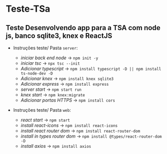 # Teste-TSa
## Teste Desenvolvendo app para a TSA com node js, banco sqlite3, knex e ReactJS

- Instruções teste/ Pasta `server`:
  - _iniciar back end node_ -> `npm init -y`
  - _iniciar tsc_ -> `npx tsc --init`
  - _Adicionar typescript_ -> `npm install typescript -D || npm install ts-node-dev -D`
  - _Adicionar knex_ -> `npm install knex sqlite3`
  - _Adicionar express_ -> `npm install express`
  - _server start_ -> `npm start run`
  - _knex start_ -> `npm knex:migrate`
  - _Adicionar portas HTTPS_ -> `npm install cors`
   
- Instruções teste/ Pasta `web`:
  - _react start_ -> `npm start`
  - _install react-icons_ -> `npm install react-icons`
  - _install react router dom_ -> `npm install react-router-dom`
  - _install in types router dom_ -> `npm install @types/react-router-dom -D`
  - _install axios_ -> `npm install axios`

